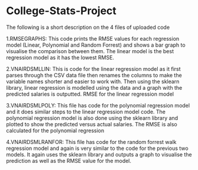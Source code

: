 # College-Stats-Project
The following is a short description on the 4 files of uploaded code

1.RMSEGRAPHS: This code prints the RMSE values for each regression model (Linear, Polynomial and Random Forrest) and shows
a bar graph to visualise the comparison between them. The linear model is the best regression model as it has the lowest RMSE.

2.VNAIRDSMLLIN: This is code for the linear regression model as it first parses through the CSV data file then renames the columns
to make the variable names shorter and easier to work with. Then using the sklearn library, linear regression is modelled using the data
and a graph with the predicted salaries is outputted. RMSE for the linear regression model 

3.VNAIRDSMLPOLY: This file has code for the polynomial regression model and it does similar steps to the linear regression model code.
The polynomial regression model is also done using the sklearn library and plotted to show the predicted versus actual salaries. The RMSE
is also calculated for the polynomial regression

4.VNAIRDSMLRANFOR: This file has code for the random forrest walk regression model and again is very similar to the code for the previous
two models. It again uses the sklearn library and outputs a graph to visualise the prediction as well as the RMSE value for the model.
